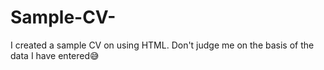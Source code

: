 # Sample-CV-
I created a sample CV on using HTML. Don't judge me on the basis of the data I have entered😅 
